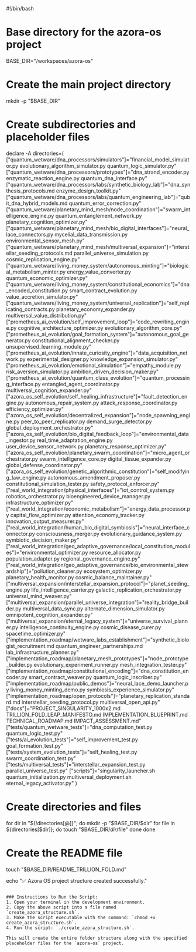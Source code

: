 #!/bin/bash

# Base directory for the azora-os project
BASE_DIR="/workspaces/azora-os"

# Create the main project directory
mkdir -p "$BASE_DIR"

# Create subdirectories and placeholder files
declare -A directories=(
    ["quantum_wetware/dna_processors/simulators"]="financial_model_simulator.py evolutionary_algorithm_simulator.py quantum_logic_simulator.py"
    ["quantum_wetware/dna_processors/prototypes"]="dna_strand_encoder.py enzymatic_reaction_engine.py quantum_dna_interface.py"
    ["quantum_wetware/dna_processors/labs/synthetic_biology_lab"]="dna_synthesis_protocols.md enzyme_design_toolkit.py"
    ["quantum_wetware/dna_processors/labs/quantum_engineering_lab"]="qubit_dna_hybrid_models.md quantum_error_correction.py"
    ["quantum_wetware/planetary_mind_mesh/node_coordination"]="swarm_intelligence_engine.py quantum_entanglement_network.py planetary_cognition_optimizer.py"
    ["quantum_wetware/planetary_mind_mesh/bio_digital_interfaces"]="neural_lace_connectors.py mycelial_data_transmission.py environmental_sensor_mesh.py"
    ["quantum_wetware/planetary_mind_mesh/multiversal_expansion"]="interstellar_seeding_protocols.md parallel_universe_simulation.py cosmic_replication_engine.py"
    ["quantum_wetware/living_money_system/autonomous_minting"]="biological_metabolism_minter.py energy_value_converter.py quantum_economic_optimizer.py"
    ["quantum_wetware/living_money_system/constitutional_economics"]="dna_encoded_constitution.py smart_contract_evolution.py value_accretion_simulator.py"
    ["quantum_wetware/living_money_system/universal_replication"]="self_replicating_contracts.py planetary_economy_expander.py multiversal_value_distribution.py"
    ["prometheus_ai_evolution/self_improvement_loop"]="code_rewriting_engine.py cognitive_architecture_optimizer.py evolutionary_algorithm_core.py"
    ["prometheus_ai_evolution/goal_formation_system"]="autonomous_goal_generator.py constitutional_alignment_checker.py unsupervised_learning_module.py"
    ["prometheus_ai_evolution/innate_curiosity_engine"]="data_acquisition_network.py experimental_designer.py knowledge_expansion_simulator.py"
    ["prometheus_ai_evolution/emotional_simulation"]="empathy_module.py risk_aversion_simulator.py ambition_driven_decision_maker.py"
    ["prometheus_ai_evolution/quantum_class_evolution"]="quantum_processing_interface.py entangled_agent_coordinator.py multiversal_cognition_expander.py"
    ["azora_os_self_evolution/self_healing_infrastructure"]="fault_detection_engine.py autonomous_repair_system.py attack_response_coordinator.py efficiency_optimizer.py"
    ["azora_os_self_evolution/decentralized_expansion"]="node_spawning_engine.py peer_to_peer_replicator.py demand_surge_detector.py global_deployment_orchestrator.py"
    ["azora_os_self_evolution/bio_digital_feedback_loop"]="environmental_data_ingestor.py real_time_adaptation_engine.py user_device_sensor_network.py planetary_response_optimizer.py"
    ["azora_os_self_evolution/planetary_swarm_coordination"]="micro_agent_orchestrator.py swarm_intelligence_core.py digital_tissue_expander.py global_defense_coordinator.py"
    ["azora_os_self_evolution/genetic_algorithmic_constitution"]="self_modifying_law_engine.py autonomous_amendment_proposer.py constitutional_simulation_tester.py safety_protocol_enforcer.py"
    ["real_world_integration/physical_interfaces"]="iot_control_system.py robotics_orchestrator.py bioengineered_device_manager.py infrastructure_optimizer.py"
    ["real_world_integration/economic_metabolism"]="energy_data_processor.py capital_flow_optimizer.py attention_economy_tracker.py innovation_output_measurer.py"
    ["real_world_integration/human_bio_digital_symbiosis"]="neural_interface_connector.py consciousness_merger.py evolutionary_guidance_system.py symbiotic_decision_maker.py"
    ["real_world_integration/geo_adaptive_governance/local_constitution_modules"]="environmental_optimizer.py resource_allocator.py population_adapter.py regional_governance_engine.py"
    ["real_world_integration/geo_adaptive_governance/bio_environmental_stewardship"]="pollution_cleaner.py ecosystem_optimizer.py planetary_health_monitor.py cosmic_balance_maintainer.py"
    ["multiversal_expansion/interstellar_expansion_protocol"]="planet_seeding_engine.py life_intelligence_carrier.py galactic_replication_orchestrator.py universal_mind_weaver.py"
    ["multiversal_expansion/parallel_universe_integration"]="reality_bridge_builder.py multiversal_data_sync.py alternate_dimension_simulator.py omnipotent_cognition_expander.py"
    ["multiversal_expansion/eternal_legacy_system"]="universe_survival_planner.py intelligence_continuity_engine.py cosmic_disease_curer.py spacetime_optimizer.py"
    ["implementation_roadmap/wetware_labs_establishment"]="synthetic_biologist_recruitment.md quantum_engineer_partnerships.md lab_infrastructure_planner.py"
    ["implementation_roadmap/planetary_mesh_prototypes"]="node_prototype_builder.py evolutionary_experiment_runner.py mesh_integration_tester.py"
    ["implementation_roadmap/constitutional_encoding"]="dna_constitution_encoder.py smart_contract_weaver.py quantum_logic_inscriber.py"
    ["implementation_roadmap/public_demos"]="neural_lace_demo_launcher.py living_money_minting_demo.py symbiosis_experience_simulator.py"
    ["implementation_roadmap/open_protocols"]="planetary_replication_standard.md interstellar_seeding_protocol.py multiversal_open_api.py"
    ["docs"]="PROJECT_SINGULARITY_1000x2.md TRILLION_FOLD_LEAP_MANIFESTO.md IMPLEMENTATION_BLUEPRINT.md TECHNICAL_ROADMAP.md IMPACT_ASSESSMENT.md"
    ["tests/quantum_wetware_tests"]="dna_computation_test.py quantum_logic_test.py"
    ["tests/ai_evolution_tests"]="self_improvement_test.py goal_formation_test.py"
    ["tests/system_evolution_tests"]="self_healing_test.py swarm_coordination_test.py"
    ["tests/multiversal_tests"]="interstellar_expansion_test.py parallel_universe_test.py"
    ["scripts"]="singularity_launcher.sh quantum_initialization.py multiversal_deployment.sh eternal_legacy_activator.py"
)

# Create directories and files
for dir in "${!directories[@]}"; do
    mkdir -p "$BASE_DIR/$dir"
    for file in ${directories[$dir]}; do
        touch "$BASE_DIR/$dir/$file"
    done
done

# Create the README file
touch "$BASE_DIR/README_TRILLION_FOLD.md"

echo "✅ Azora OS project structure created successfully."
```

### Instructions to Run the Script:
1. Open your terminal in the development environment.
2. Copy the above script into a file named `create_azora_structure.sh`.
3. Make the script executable with the command: `chmod +x create_azora_structure.sh`.
4. Run the script: `./create_azora_structure.sh`.

This will create the entire folder structure along with the specified placeholder files for the `azora-os` project.
